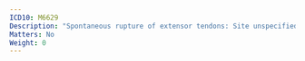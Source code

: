 ```yaml
---
ICD10: M6629
Description: "Spontaneous rupture of extensor tendons: Site unspecified"
Matters: No
Weight: 0
---
```

